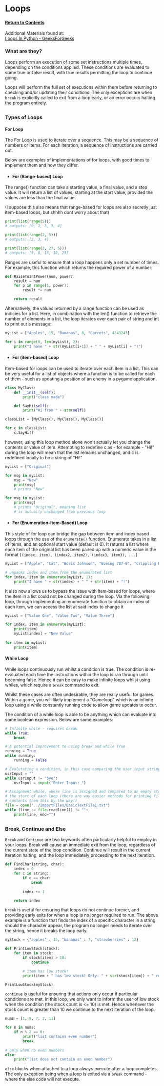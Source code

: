 # Loops

#### [Return to Contents](../README.md)

Additional Materials found at:<br>
[Loops In Python - GeeksForGeeks](https://www.geeksforgeeks.org/loops-in-python/?ref=outind)

### What are they?

Loops perform an execution of some set instructions multiple times, depending on the 
conditions applied. These conditions are evaluated to some true or false result, with 
true results permitting the loop to continue going.

Loops will perform the full set of executions within them before returning to checking
and/or updating their conditions. The only exceptions are when `break` is explicitly called
to exit from a loop early, or an error occurs halting the program entirely.

##
### Types of Loops

#### For Loop

The For Loop is used to iterate over a sequence. This may be a sequence of numbers
or items. For each iteration, a sequence of instructions are carried out.

Below are examples of implementations of for loops, with good times to implement them
and how they differ. 

- #### For (Range-based) Loop

The range() function can take a starting value, a final value, and a step value.
It will return a list of values, starting at the start value, provided the values are
less than the final value.

(I suppose this also means that range-based for loops are also secretly just item-based
loops, but shhhh dont worry about that)

```python
print(list(range(5)))
# outputs: [0, 1, 2, 3, 4]

print(list(range(2, 5)))
# outputs: [2, 3, 4]

print(list(range(3, 27, 5)))
# outputs: [3, 8, 13, 18, 23]
```

Ranges are useful to ensure that a loop happens only a set number of times. For example, 
this function which returns the required power of a number:

```python
def RaiseToIntPower(num, power):
    result = num
    for p in range(1, power):
        result *= num

    return result
```

Alternatively, the values returned by a range function can be used as indicies for a list. 
Here, in combination with the len() function to retrieve the number of elements in a list, 
the loop iterates over each pair of string and int to print out a message:

```python
myList = ["Apples", 15, "Bananas", 8, "Carrots", 4343243]

for i in range(0, len(myList), 2):
    print("I have " + str(myList[i+1]) + " " + myList[i] + "!")
```

- #### For (item-based) Loop

Item-based for loops can be used to iterate over each item in a list. This can be very useful
for a list of objects where a function is to be called for each of them - such as updating a
position of an enemy in a pygame application.

```python
class MyClass:
    def __init__(self):
        print("class made")

    def SayHi(self):
        print("Hi from " + str(self))

classList = [MyClass(), MyClass(), MyClass()]

for c in classList:
    c.SayHi()
```

however, using this loop method alone won't actually let you change the contents or value of
item. Attempting to redefine c as - for example - "Hi!" during the loop will mean that the list
remains unchanged, and c is redefined locally to be a string of "Hi!"

```python
myList = ["Original"]

for msg in myList:
    msg = "New"
    print(msg) 
    # prints "New"

for msg in myList:
    print(msg) 
    # prints "Original", meaning list 
    # is actually unchanged from previous loop
```

- #### For (Enumeration-Item-Based) Loop

This style of for loop can bridge the gap between item and index based loops through the use of
the `enumerate()` function. Enumerate takes in a list of items, and an optional start value 
(default is 0). It returns a list where each item of the original list has been paired up with a
numeric value in the format `[(index, item), (index2, item2), (index3, item3), ...]`

```python
myList = ["Apple", "Cat", "Boris Johnson", "Boeing 787-9", "Crippling Debt"]

# unpacks index and item from the enumerated list
for index, item in enumerate(myList, 1):
    print("I have " + str(index) + " " + str(item) + "!")
```

It also now allows us to bypass the issue with item-based for loops, where the item in a list
could not be changed during the loop. Via the following loop, through implementing an enumerate
function to obtain an index of each item, we can access the list at said index to change it

```python
myList = ["Value One", "Value Two", "Value Three"]

for index, item in enumerate(myList):
    print(item)
    myList[index] = "New Value"
    
for item in myList:
    print(item)
```


#### While Loop

While loops continuously run whilst a condition is true. The condition is re-evaluated each time
the instructions within the loop is ran through until becoming false. Hence it can be easy to 
make infinite loops whilst using whiles, which require a `break` command to exit.

Whilst these cases are often undesirable, they are really useful for games. Within a game, you
will likely implement a "Gameloop" which is an infinite loop using a while constantly running
code to allow game updates to occur.

The condition of a while loop is able to be anything which can evaluate into some boolean 
expression. Below are some examples:

```python 
# Infinite while - requires break
while True:
    break

# A potential improvement to using break and while True
running = True
while running:
    running = False

# Evalutating a condition, in this case comparing the user input string to "bye"
usrInput = ""
while usrInput != "bye":
    usrInput = input("Enter Input: ")

# Assignment while, where line is assigned and compared to an empty string at 
# the start of each loop (there are way easier methods for printing file 
# contents than this by the way!)
file = open("../ImportFiles/BasicTextFile1.txt")
while (line := file.readline()) != "":
    print(line, end="")
```

##
### Break, Continue and Else

`Break` and `Continue` are two keywords often particularly helpful to employ in your loops. Break
will cause an immediate exit from the loop, regardless of the current state of the loop condition.
Continue will result in the current iteration halting, and the loop immediately proceeding to the 
next iteration.

```python
def FindChar(string, char):
    index = 0
    for c in string:
        if c == char:
            break
        
        index += 1

    return index
```

`break` is useful for ensuring that loops do not continue forever, and providing early exits for
when a loop is no longer required to run. The above example is a function that finds the index of
a specific character in a string. should the character appear, the program no longer needs to 
iterate over the string, hence it breaks the loop early.

```python
myStock = {"apples" : 15, "bananas" : 7, "strawberries" : 12}

def PrintLowStock(stock):
    for item in stock:
        if stock[item] > 10:
            continue

        # item has low stock!
        print(item + " has low stock! Only: " + str(stock[item]) + " remaining!")

PrintLowStock(myStock)
```

`continue` is useful for ensuring that actions only occur if particular conditions are met. In this
loop, we only want to inform the user of low stock when the condition (the stock count is <= 10)
is met. Hence whenever the stock count is greater than 10 we continue to the next iteration of the 
loop.

```python
nums = [1, 9, 7, 3, 11]

for n in nums:
    if n % 2 == 0:
        print("list contains even number")
        break
        
# only when no even numbers
else:
    print("list does not contain an even number")
```

`else` blocks when attached to a loop always execute after a loop completes. The only exception
being when a loop is exited via a `break` command - where the else code will not execute.